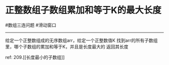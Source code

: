
# 正整数组子数组累加和等于K的最大长度

#数组三连问题 
#滑动窗口 

---
给定一个正整数组成的无序数组arr，给定一个正整数值K
找到arr的所有子数组里，哪个子数组的累加和等于K，并且是长度最大的
返回其长度


ref: 209.[[长度最小的子数组]]

